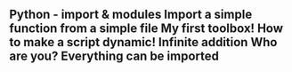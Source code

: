 ## Python - import & modules Import a simple function from a simple file My first toolbox! How to make a script dynamic! Infinite addition Who are you? Everything can be imported

